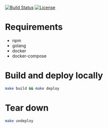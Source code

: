 [![Build Status](https://travis-ci.com/matrix-profile-foundation/matrix-profiles.svg?branch=master)](https://travis-ci.com/matrix-profile-foundation/matrix-profiles)
[![License](https://img.shields.io/badge/License-MIT-blue.svg)](https://opensource.org/licenses/MIT)

# Requirements
* npm
* golang
* docker
* docker-compose

# Build and deploy locally
```sh
make build && make deploy
```

# Tear down
```sh
make undeploy
```
